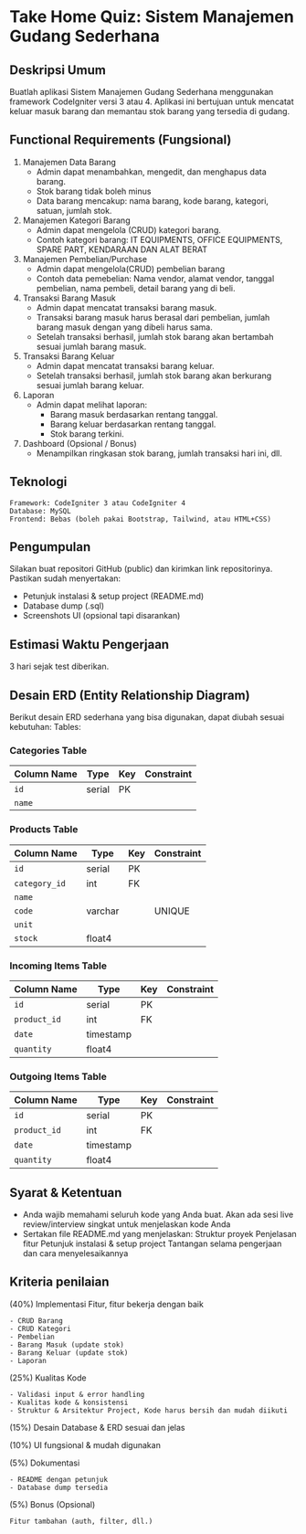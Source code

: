 # Take Home Quiz: Sistem Manajemen Gudang Sederhana

## Deskripsi Umum
Buatlah aplikasi Sistem Manajemen Gudang Sederhana menggunakan framework CodeIgniter versi 3 atau 4. Aplikasi ini bertujuan untuk mencatat keluar masuk barang dan memantau stok barang yang tersedia di gudang.


## Functional Requirements (Fungsional)
1. Manajemen Data Barang
    - Admin dapat menambahkan, mengedit, dan menghapus data barang.
    - Stok barang tidak boleh minus
    - Data barang mencakup: nama barang, kode barang, kategori, satuan, jumlah stok.
2. Manajemen Kategori Barang
    - Admin dapat mengelola (CRUD) kategori barang.
    - Contoh kategori barang: IT EQUIPMENTS, OFFICE EQUIPMENTS, SPARE PART, KENDARAAN DAN ALAT BERAT
3. Manajemen Pembelian/Purchase
    - Admin dapat mengelola(CRUD) pembelian barang
    - Contoh data pemebelian: Nama vendor, alamat vendor, tanggal pembelian, nama pembeli, detail barang yang di beli.
4. Transaksi Barang Masuk
    - Admin dapat mencatat transaksi barang masuk.
    - Transaksi barang masuk harus berasal dari pembelian, jumlah barang masuk dengan yang dibeli harus sama.
    - Setelah transaksi berhasil, jumlah stok barang akan bertambah sesuai jumlah barang masuk.
5. Transaksi Barang Keluar
    - Admin dapat mencatat transaksi barang keluar.
    - Setelah transaksi berhasil, jumlah stok barang akan berkurang sesuai jumlah barang keluar.
6. Laporan
    - Admin dapat melihat laporan:
      - Barang masuk berdasarkan rentang tanggal.
      - Barang keluar berdasarkan rentang tanggal.
      - Stok barang terkini.
6. Dashboard (Opsional / Bonus)
    - Menampilkan ringkasan stok barang, jumlah transaksi hari ini, dll.


## Teknologi
    Framework: CodeIgniter 3 atau CodeIgniter 4
    Database: MySQL
    Frontend: Bebas (boleh pakai Bootstrap, Tailwind, atau HTML+CSS)


## Pengumpulan
Silakan buat repositori GitHub (public) dan kirimkan link repositorinya. Pastikan sudah menyertakan:
- Petunjuk instalasi & setup project (README.md)
- Database dump (.sql)
- Screenshots UI (opsional tapi disarankan)

## Estimasi Waktu Pengerjaan
3 hari sejak test diberikan.


## Desain ERD (Entity Relationship Diagram)
Berikut desain ERD sederhana yang bisa digunakan, dapat diubah sesuai kebutuhan:
Tables:

### Categories Table
| Column Name | Type   | Key | Constraint |
| ----------- | ------ | --- | ---------- |
| `id`        | serial | PK  |            |
| `name`      |        |     |            |

### Products Table
| Column Name   | Type    | Key | Constraint |
| ------------- | ------- | --- | ---------- |
| `id`          | serial  | PK  |            |
| `category_id` | int     | FK  |            |
| `name`        |         |     |            |
| `code`        | varchar |     | UNIQUE     |
| `unit`        |         |     |            |
| `stock`       | float4  |     |            |

### Incoming Items Table
| Column Name  | Type      | Key | Constraint |
| ------------ | --------- | --- | ---------- |
| `id`         | serial    | PK  |            |
| `product_id` | int       | FK  |            |
| `date`       | timestamp |     |            |
| `quantity`   | float4    |     |            |

### Outgoing Items Table
| Column Name  | Type      | Key | Constraint |
| ------------ | --------- | --- | ---------- |
| `id`         | serial    | PK  |            |
| `product_id` | int       | FK  |            |
| `date`       | timestamp |     |            |
| `quantity`   | float4    |     |            |


## Syarat & Ketentuan
- Anda wajib memahami seluruh kode yang Anda buat. Akan ada sesi live review/interview singkat untuk menjelaskan kode Anda
- Sertakan file README.md yang menjelaskan:
   Struktur proyek
   Penjelasan fitur
   Petunjuk instalasi & setup project
   Tantangan selama pengerjaan dan cara menyelesaikannya


## Kriteria penilaian
(40%) Implementasi Fitur, fitur bekerja dengan baik
    
    - CRUD Barang
    - CRUD Kategori
    - Pembelian
    - Barang Masuk (update stok)
    - Barang Keluar (update stok)
    - Laporan
  
(25%) Kualitas Kode 

    - Validasi input & error handling
    - Kualitas kode & konsistensi
    - Struktur & Arsitektur Project, Kode harus bersih dan mudah diikuti

(15%) Desain Database & ERD sesuai dan jelas 

(10%) UI fungsional & mudah digunakan 

(5%) Dokumentasi	

    - README dengan petunjuk
    - Database dump tersedia

(5%) Bonus (Opsional) 
    
    Fitur tambahan (auth, filter, dll.)